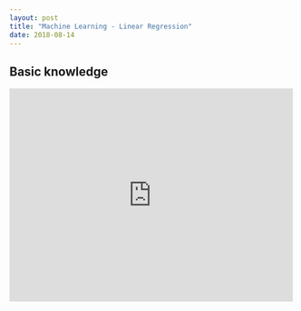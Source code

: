 ```yaml
---
layout: post
title: "Machine Learning - Linear Regression"
date: 2018-08-14
---
```


## Basic knowledge

<embed src="https://Rachel-Lang.github.io/pdf/linear-regression.pdf" width="500" height="375" type="application/pdf" />
